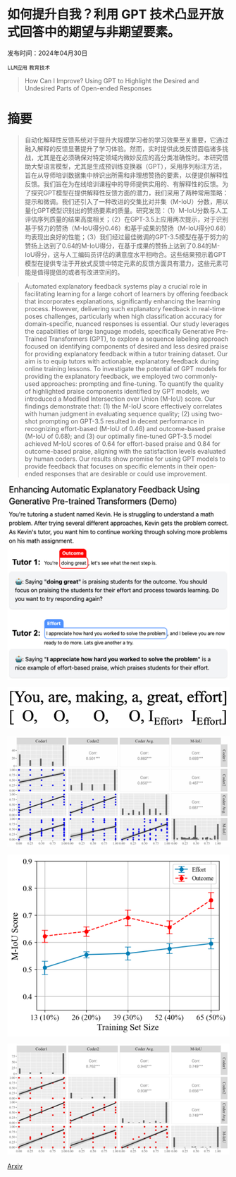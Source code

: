 # 如何提升自我？利用 GPT 技术凸显开放式回答中的期望与非期望要素。

发布时间：2024年04月30日

`LLM应用` `教育技术`

> How Can I Improve? Using GPT to Highlight the Desired and Undesired Parts of Open-ended Responses

# 摘要

> 自动化解释性反馈系统对于提升大规模学习者的学习效果至关重要，它通过融入解释的反馈显著提升了学习体验。然而，实时提供此类反馈面临诸多挑战，尤其是在必须确保对特定领域内微妙反应的高分类准确性时。本研究借助大型语言模型，尤其是生成预训练变换器（GPT），采用序列标注方法，旨在从导师培训数据集中辨识出所需和非理想赞扬的要素，以便提供解释性反馈。我们旨在为在线培训课程中的导师提供实用的、有解释性的反馈。为了探究GPT模型在提供解释性反馈方面的潜力，我们采用了两种常用策略：提示和微调。我们还引入了一种改进的交集比对并集（M-IoU）分数，用以量化GPT模型识别出的赞扬要素的质量。研究发现：（1）M-IoU分数与人工评估序列质量的结果高度相关；（2）在GPT-3.5上应用两次提示，对于识别基于努力的赞扬（M-IoU得分0.46）和基于成果的赞扬（M-IoU得分0.68）均表现出良好的性能；（3）我们经过最佳微调的GPT-3.5模型在基于努力的赞扬上达到了0.64的M-IoU得分，在基于成果的赞扬上达到了0.84的M-IoU得分，这与人工编码员评估的满意度水平相吻合。这些结果预示着GPT模型在提供专注于开放式反馈中特定元素的反馈方面具有潜力，这些元素可能是值得提倡的或者有改进空间的。

> Automated explanatory feedback systems play a crucial role in facilitating learning for a large cohort of learners by offering feedback that incorporates explanations, significantly enhancing the learning process. However, delivering such explanatory feedback in real-time poses challenges, particularly when high classification accuracy for domain-specific, nuanced responses is essential. Our study leverages the capabilities of large language models, specifically Generative Pre-Trained Transformers (GPT), to explore a sequence labeling approach focused on identifying components of desired and less desired praise for providing explanatory feedback within a tutor training dataset. Our aim is to equip tutors with actionable, explanatory feedback during online training lessons. To investigate the potential of GPT models for providing the explanatory feedback, we employed two commonly-used approaches: prompting and fine-tuning. To quantify the quality of highlighted praise components identified by GPT models, we introduced a Modified Intersection over Union (M-IoU) score. Our findings demonstrate that: (1) the M-IoU score effectively correlates with human judgment in evaluating sequence quality; (2) using two-shot prompting on GPT-3.5 resulted in decent performance in recognizing effort-based (M-IoU of 0.46) and outcome-based praise (M-IoU of 0.68); and (3) our optimally fine-tuned GPT-3.5 model achieved M-IoU scores of 0.64 for effort-based praise and 0.84 for outcome-based praise, aligning with the satisfaction levels evaluated by human coders. Our results show promise for using GPT models to provide feedback that focuses on specific elements in their open-ended responses that are desirable or could use improvement.

![如何提升自我？利用 GPT 技术凸显开放式回答中的期望与非期望要素。](../../../paper_images/2405.00291/demo_picture.png)

![如何提升自我？利用 GPT 技术凸显开放式回答中的期望与非期望要素。](../../../paper_images/2405.00291/tokenization.png)

![如何提升自我？利用 GPT 技术凸显开放式回答中的期望与非期望要素。](../../../paper_images/2405.00291/scatter_matrix.jpg)

![如何提升自我？利用 GPT 技术凸显开放式回答中的期望与非期望要素。](../../../paper_images/2405.00291/RQ2.png)

![如何提升自我？利用 GPT 技术凸显开放式回答中的期望与非期望要素。](../../../paper_images/2405.00291/scatter_plot_matrix_outcome.jpg)

[Arxiv](https://arxiv.org/abs/2405.00291)